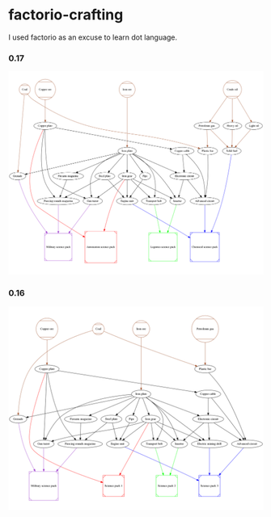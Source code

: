 # factorio-crafting
I used factorio as an excuse to learn dot language.

### 0.17
![0.17.science-packs.di.dot.png](https://raw.githubusercontent.com/jonathonball/factorio-crafting/master/0.17.science-packs.di.dot.png)

### 0.16
![0.16.science-packs.di.dot.png](https://raw.githubusercontent.com/jonathonball/factorio-crafting/master/0.16.science-packs.di.dot.png)

